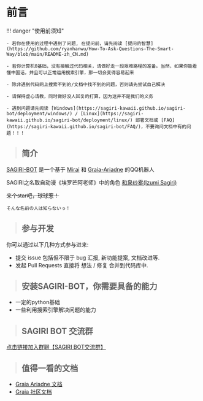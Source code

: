 # 前言

!!! danger "使用前须知"

    - 若你在使用的过程中遇到了问题, 在提问前，请先阅读 [提问的智慧](https://github.com/ryanhanwu/How-To-Ask-Questions-The-Smart-Way/blob/main/README-zh_CN.md)
    
    - 若你计算机0基础，没有接触过代码相关，请做好走一段艰难路程的准备。当然，如果你能看懂中国话，并且可以正常运用搜索引擎，那一切会变得容易起来
    
    - 除非遇到代码网上搜索不到的/文档中找不到的问题，否则请先尝试自己解决
    
    - 请保持虚心请教，同时做好没人回复的打算，因为这并不是我们的义务
    
    - 遇到问题请先阅读 [Windows](https://sagiri-kawaii.github.io/sagiri-bot/deployment/windows/) / [Linux](https://sagiri-kawaii.github.io/sagiri-bot/deployment/linux/) 部署文档或 [FAQ](https://sagiri-kawaii.github.io/sagiri-bot/FAQ/)，不要询问文档中有的问题！！！

> ## 简介

[SAGIRI-BOT](https://github.com/SAGIRI-kawaii/sagiri-bot) 是一个基于 [Mirai](https://github.com/mamoe/mirai) 和 [Graia-Ariadne](https://github.com/GraiaProject/Ariadne) 的QQ机器人

SAGIRI之名取自动漫《埃罗芒阿老师》中的角色 [和泉纱雾(Izumi Sagiri)](https://zh.moegirl.org.cn/%E5%92%8C%E6%B3%89%E7%BA%B1%E9%9B%BE)

<s>来个star吧，球球惹！</s>

`そんな名前の人は知らないっ！`

> ## 参与开发

你可以通过以下几种方式参与进来:

- 提交 issue 包括但不限于 bug 汇报, 新功能提案, 文档改进等.
- 发起 Pull Requests 直接将 想法 / 修复 合并到代码库中.

> ## 安装SAGIRI-BOT，你需要具备的能力

- 一定的python基础
- 一些利用搜索引擎解决问题的能力

> ## SAGIRI BOT 交流群

[点击链接加入群聊【SAGIRI BOT交流群】](https://jq.qq.com/?_wv=1027&k=9hfqo8AL)

> ## 值得一看的文档

- [Graia Ariadne 文档](https://graia.readthedocs.io/)
- [Graia 社区文档](https://graiax.cn/)